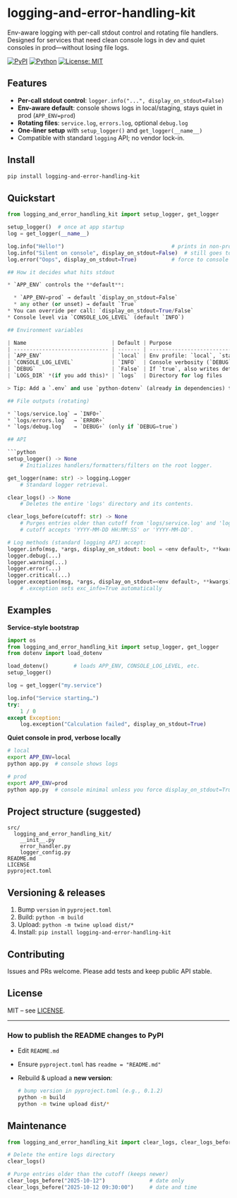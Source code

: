 # logging-and-error-handling-kit

Env-aware logging with per-call stdout control and rotating file handlers.
Designed for services that need clean console logs in dev and quiet consoles in prod—without losing file logs.

[![PyPI](https://img.shields.io/pypi/v/logging-and-error-handling-kit.svg)](https://pypi.org/project/logging-and-error-handling-kit/)
[![Python](https://img.shields.io/pypi/pyversions/logging-and-error-handling-kit.svg)](https://pypi.org/project/logging-and-error-handling-kit/)
[![License: MIT](https://img.shields.io/badge/License-MIT-green.svg)](LICENSE)

## Features

* **Per-call stdout control**: `logger.info("...", display_on_stdout=False)`
* **Env-aware default**: console shows logs in local/staging, stays quiet in prod (`APP_ENV=prod`)
* **Rotating files**: `service.log`, `errors.log`, optional `debug.log`
* **One-liner setup** with `setup_logger()` and `get_logger(__name__)`
* Compatible with standard `logging` API; no vendor lock-in.

## Install

```bash
pip install logging-and-error-handling-kit
```

## Quickstart

```python
from logging_and_error_handling_kit import setup_logger, get_logger

setup_logger()  # once at app startup
log = get_logger(__name__)

log.info("Hello!")                                  # prints in non-prod, always goes to files
log.info("Silent on console", display_on_stdout=False)  # still goes to files
log.error("Oops", display_on_stdout=True)           # force to console (subject to handler level)

## How it decides what hits stdout

* `APP_ENV` controls the **default**:

  * `APP_ENV=prod` → default `display_on_stdout=False`
  * any other (or unset) → default `True`
* You can override per call: `display_on_stdout=True/False`
* Console level via `CONSOLE_LOG_LEVEL` (default `INFO`)

## Environment variables

| Name                           | Default | Purpose                                                 |
| ------------------------------ | ------- | ------------------------------------------------------- |
| `APP_ENV`                      | `local` | Env profile: `local`, `staging`, `prod`…                |
| `CONSOLE_LOG_LEVEL`            | `INFO`  | Console verbosity (`DEBUG`, `INFO`, `WARNING`, `ERROR`) |
| `DEBUG`                        | `False` | If `true`, also writes detailed `debug.log`             |
| `LOGS_DIR` *(if you add this)* | `logs`  | Directory for log files                                 |

> Tip: Add a `.env` and use `python-dotenv` (already in dependencies) to load these at startup.

## File outputs (rotating)

* `logs/service.log` → `INFO+`
* `logs/errors.log`  → `ERROR+`
* `logs/debug.log`   → `DEBUG+` (only if `DEBUG=true`)

## API

```python
setup_logger() -> None
    # Initializes handlers/formatters/filters on the root logger.

get_logger(name: str) -> logging.Logger
    # Standard logger retrieval.

clear_logs() -> None
    # Deletes the entire 'logs' directory and its contents.

clear_logs_before(cutoff: str) -> None
    # Purges entries older than cutoff from 'logs/service.log' and 'logs/errors.log'.
    # cutoff accepts 'YYYY-MM-DD HH:MM:SS' or 'YYYY-MM-DD'.

# Log methods (standard logging API) accept:
logger.info(msg, *args, display_on_stdout: bool = <env default>, **kwargs)
logger.debug(...)
logger.warning(...)
logger.error(...)
logger.critical(...)
logger.exception(msg, *args, display_on_stdout=<env default>, **kwargs)
    # .exception sets exc_info=True automatically
```

## Examples

**Service-style bootstrap**

```python
import os
from logging_and_error_handling_kit import setup_logger, get_logger
from dotenv import load_dotenv

load_dotenv()        # loads APP_ENV, CONSOLE_LOG_LEVEL, etc.
setup_logger()

log = get_logger("my.service")

log.info("Service starting…")
try:
    1 / 0
except Exception:
    log.exception("Calculation failed", display_on_stdout=True)
```

**Quiet console in prod, verbose locally**

```bash
# local
export APP_ENV=local
python app.py  # console shows logs

# prod
export APP_ENV=prod
python app.py  # console minimal unless you force display_on_stdout=True
```

## Project structure (suggested)

```
src/
  logging_and_error_handling_kit/
    __init__.py
    error_handler.py
    logger_config.py
README.md
LICENSE
pyproject.toml
```

## Versioning & releases

1. Bump `version` in `pyproject.toml`
2. Build: `python -m build`
3. Upload: `python -m twine upload dist/*`
4. Install: `pip install logging-and-error-handling-kit`

## Contributing

Issues and PRs welcome. Please add tests and keep public API stable.

## License

MIT – see [LICENSE](LICENSE).

---

### How to publish the README changes to PyPI

* Edit `README.md`
* Ensure `pyproject.toml` has `readme = "README.md"`
* Rebuild & upload a **new version**:

  ```bash
  # bump version in pyproject.toml (e.g., 0.1.2)
  python -m build
  python -m twine upload dist/*
  ```
## Maintenance

```python
from logging_and_error_handling_kit import clear_logs, clear_logs_before

# Delete the entire logs directory
clear_logs()

# Purge entries older than the cutoff (keeps newer)
clear_logs_before("2025-10-12")              # date only
clear_logs_before("2025-10-12 09:30:00")     # date and time
```
